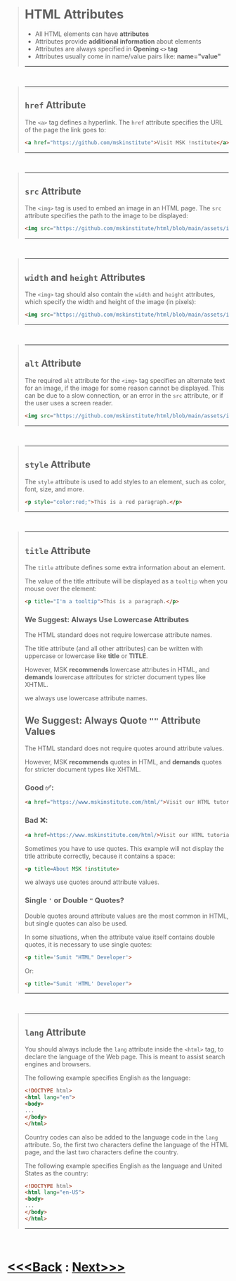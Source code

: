 ># HTML Attributes
>
>-   All HTML elements can have **attributes**
>-   Attributes provide **additional information** about elements
>-   Attributes are always specified in **Opening `<>` tag**
>-   Attributes usually come in name/value pairs like: **name="value"**
>---

<br>

>---
>## `href` Attribute
>
>The `<a>` tag defines a hyperlink. The `href` attribute specifies the URL of the page the link goes to:
>
>```html
><a href="https://github.com/mskinstitute">Visit MSK !nstitute</a>
>```
>---

<br>

>---
>## `src` Attribute
>
>The `<img>` tag is used to embed an image in an HTML page. The `src` attribute specifies the path to the image to be displayed:
>
>```html
><img src="https://github.com/mskinstitute/html/blob/main/assets/img/hello.png?raw=true" >
>```
>---

<br>

>---
>## `width` and `height` Attributes
>
>The `<img>` tag should also contain the `width` and `height` attributes, which specify the width and height of the image (in pixels):
>
>```html
><img src="https://github.com/mskinstitute/html/blob/main/assets/img/hello.png?raw=true" width="500" height="600">
>```
>---

<br>

>---
>## `alt` Attribute
>
>The required `alt` attribute for the `<img>` tag specifies an alternate text for an image, if the image for some reason cannot be displayed. This can be due to a slow connection, or an error in the `src` attribute, or if the user uses a screen reader.
>
>```html
><img src="https://github.com/mskinstitute/html/blob/main/assets/img/hello.png?raw=true" alt="Student With Laptop">
>```
>---

<br>

>---
>## `style` Attribute
>
>The `style` attribute is used to add styles to an element, such as color, font, size, and more.
>
>```html
><p style="color:red;">This is a red paragraph.</p>
>```
>---

<br>

>---
>## `title` Attribute
>
>The `title` attribute defines some extra information about an element.
>
>The value of the title attribute will be displayed as a `tooltip` when you mouse over the element:
>
>```html
><p title="I'm a tooltip">This is a paragraph.</p>
>```
>
>### We Suggest: Always Use Lowercase Attributes
>
>The HTML standard does not require lowercase attribute names.
>
>The title attribute (and all other attributes) can be written with uppercase or lowercase like **title** or **TITLE**.
>
>However, MSK **recommends** lowercase attributes in HTML, and **demands** lowercase attributes for stricter document types like XHTML.
>
>we always use lowercase attribute names.
>
>## We Suggest: Always Quote `""` Attribute Values
>
>The HTML standard does not require quotes around attribute values.
>
>However, MSK **recommends** quotes in HTML, and **demands** quotes for stricter document types like XHTML.
>
>### Good ✅:
>```html
><a href="https://www.mskinstitute.com/html/">Visit our HTML tutorial</a>
>```
>
>### Bad ❌:
>```html
><a href=https://www.mskinstitute.com/html/>Visit our HTML tutorial</a>
>```
>
>Sometimes you have to use quotes. This example will not display the title attribute correctly, because it contains a space:
>
>```html
><p title=About MSK !institute>
>```
>
>we always use quotes around attribute values.
>
>### Single `'` or Double `"` Quotes?
>
>Double quotes around attribute values are the most common in HTML, but single quotes can also be used.
>
>In some situations, when the attribute value itself contains double quotes, it is necessary to use single quotes:
>```HTML
><p title='Sumit "HTML" Developer'>
>```
>
>Or:
>```HTML
><p title="Sumit 'HTML' Developer">
>```
>---

<br>

>---
>## `lang` Attribute
>
>You should always include the `lang` attribute inside the `<html>` tag, to declare the language of the Web page. This is meant to assist search engines and browsers.
>
>The following example specifies English as the language:
>
>```html
><!DOCTYPE html>
><html lang="en">
><body>
>...
></body>
></html>
>```
>
>Country codes can also be added to the language code in the `lang` attribute. So, the first two characters define the language of the HTML page, and the last two characters define the country.
>
>The following example specifies English as the language and United States as the country:
>```html
><!DOCTYPE html>
><html lang="en-US">
><body>
>...
></body>
></html>
>```
>---

<br>

# [<<<Back](../03_Element/01_Element.md) : [Next>>>](../05_Heading_&_Paragraphs/01_heading.md)